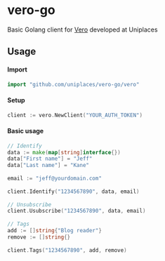# vero-go

Basic Golang client for [Vero](https://www.getvero.com/) developed at Uniplaces

## Usage

#### Import
```go
import "github.com/uniplaces/vero-go/vero"
```

#### Setup
```go
client := vero.NewClient("YOUR_AUTH_TOKEN")
```

#### Basic usage
```go
// Identify
data := make(map[string]interface{})
data["First name"] = "Jeff"
data["Last name"] = "Kane"
 
email := "jeff@yourdomain.com"
 
client.Identify("1234567890", data, email)
 
// Unsubscribe
client.Usubscribe("1234567890", data, email)
 
// Tags
add := []string{"Blog reader"}
remove := []string{}
                
client.Tags("1234567890", add, remove)
```
